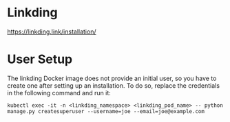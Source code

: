 # Linkding

https://linkding.link/installation/

# User Setup

The linkding Docker image does not provide an initial user, so you have to create one after setting up an installation. To do so, replace the credentials in the following command and run it:

```
kubectl exec -it -n <linkding_namespace> <linkding_pod_name> -- python manage.py createsuperuser --username=joe --email=joe@example.com
```